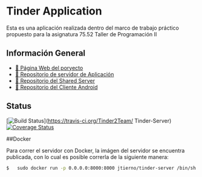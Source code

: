 # Tinder Application

Esta es una aplicación realizada dentro del marco de trabajo práctico propuesto para la asignatura 75.52 Taller de Programación II


## Información General

- [:link: Página Web del poryecto](http://tinder2team.github.io/Tinder-Server/)
- [:book: Repositorio de servidor de Aplicación](http://tinder2team.github.io/Tinder-Server/)
- [:book: Repositorio del Shared Server](https://github.com/Tinder2Team/Tinder-Shared)
- [:book: Repositorio del Cliente Android](https://github.com/Tinder2Team/Tinder-Client-2)

## Status

[![Build Status](https://travis-ci.org/Tinder2Team/Tinder-Server.svg?branch=master)](https://travis-ci.org/Tinder2Team/
Tinder-Server)
[![Coverage Status](https://coveralls.io/repos/github/Tinder2Team/Tinder-Server/badge.svg?branch=HEAD)](https://coveralls.io/github/Tinder2Team/Tinder-Server?branch=HEAD)

##Docker

Para correr el servidor con Docker, la imágen del servidor se encuentra publicada, con lo cual es posible correrla de la siguiente manera:

```sh
$ 	sudo docker run -p 0.0.0.0:8000:8000 jtierno/tinder-server /bin/sh -c "./server/server"
```